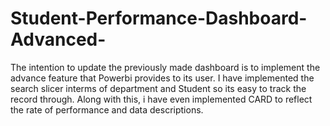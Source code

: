# Student-Performance-Dashboard-Advanced-
The intention to update the previously made dashboard is to implement the advance feature that Powerbi provides to its user. I have implemented the search slicer interms of department and Student so its easy to track the record through. Along with this, i have even implemented  CARD to reflect the rate of performance and data descriptions.
